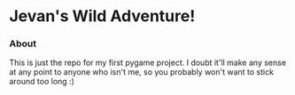 # Jevan's Wild Adventure!
### About 
This is just the repo for my first pygame project. I doubt it'll make any sense at any point to anyone who isn't me, so you probably won't want to stick around too long :)



